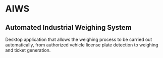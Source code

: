 <h1>AIWS</h1>
<h2>Automated Industrial Weighing System</h2>
Desktop application that allows the weighing process to be carried out automatically, from authorized vehicle license plate detection to weighing and ticket generation.
